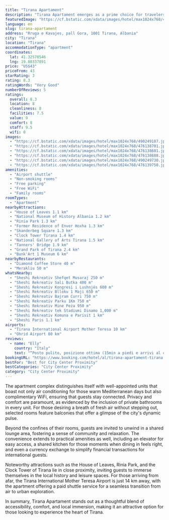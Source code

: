 ```yaml
---
title: "Tirana Apartament"
description: "Tirana Apartament emerges as a prime choice for travelers seeking a blend of comfort and convenience in Albania's vibrant capital."
featuredImage: "https://cf.bstatic.com/xdata/images/hotel/max1024x768/490249187.jpg?k=eb4dc81d5811af9e8cb6f0bdebbfa9bae65d0b605d0d3c977836f83b26456ccd&o=&hp=1"
language: en
slug: tirana-apartament
address: "Rruga e Kavajes, pall Gora, 1001 Tirana, Albania"
city: "Tirana"
location: "Tirana"
accommodationType: "apartment"
coordinates:
  lat: 41.32570546
  lng: 19.80337891
price: "US$43"
priceFrom: 43
starRating: 3
rating: 8.3
ratingWords: "Very Good"
numberOfReviews: 5
ratings:
  overall: 8.3
  location: 8
  cleanliness: 8
  facilities: 7.5
  value: 9
  comfort: 8
  staff: 9.5
  wifi: 0
images:
  - "https://cf.bstatic.com/xdata/images/hotel/max1024x768/490249187.jpg?k=eb4dc81d5811af9e8cb6f0bdebbfa9bae65d0b605d0d3c977836f83b26456ccd&o=&hp=1"
  - "https://cf.bstatic.com/xdata/images/hotel/max1024x768/476138701.jpg?k=d560395942d82c884db6f660c3f99ab517b3deafc28642fa7d23cb385609cacc&o=&hp=1"
  - "https://cf.bstatic.com/xdata/images/hotel/max1024x768/476138681.jpg?k=9d58d83ace1fff9a421b30b813289e1aa7052300cd51faae163c7d5230761e26&o=&hp=1"
  - "https://cf.bstatic.com/xdata/images/hotel/max1024x768/476138688.jpg?k=2f4427599e9af0728bf92234b19a2804057b71516f2b21837ec9a450ee2a736a&o=&hp=1"
  - "https://cf.bstatic.com/xdata/images/hotel/max1024x768/490249730.jpg?k=ae5d37bad2da8d8bb6c1f10900eda433642f8c158d78a2874edfcda8a9906fed&o=&hp=1"
  - "https://cf.bstatic.com/xdata/images/hotel/max1024x768/476139750.jpg?k=eae9586d6e342fd8ae6932d64bb2af16333381512ea5cd1fa3167b171e92aa0e&o=&hp=1"
amenities:
  - "Airport shuttle"
  - "Non-smoking rooms"
  - "Free parking"
  - "Free WiFi"
  - "Family rooms"
roomTypes:
  - "Apartment"
nearbyAttractions:
  - "House of Leaves 1.1 km"
  - "National Museum of History Albania 1.2 km"
  - "Rinia Park 1.3 km"
  - "Former Residence of Enver Hoxha 1.3 km"
  - "Skanderbeg Square 1.3 km"
  - "Clock Tower Tirana 1.4 km"
  - "National Gallery of Arts Tirana 1.5 km"
  - "Tanners' Bridge 1.9 km"
  - "Grand Park of Tirana 2.4 km"
  - "Bunk'Art 1 Museum 6 km"
nearbyRestaurants:
  - "Diamond Coffee Store 40 m"
  - "Merakliu 50 m"
whatsNearby:
  - "Sheshi Rekreativ Shefqet Musaraj 250 m"
  - "Sheshi Rekreativ Sali Butka 400 m"
  - "Sheshi Rekreativ Kongresi i Lushnjës 600 m"
  - "Sheshi Rekreativ Blloku 1 Maji 650 m"
  - "Sheshi Rekreativ Bajram Curri 750 m"
  - "Sheshi Rekreativ Parku 1Km 750 m"
  - "Sheshi Rekreativ Mine Peza 950 m"
  - "Sheshi Rekreativ tek Stadiumi Dinamo 1,000 m"
  - "Sheshi Rekreativ Komuna e Parisit 1 km"
  - "Sheshi Paris 1.1 km"
airports:
  - "Tirana International Airport Mother Teresa 10 km"
  - "Ohrid Airport 80 km"
reviews:
  - name: "Elly"
    country: "Italy"
    text: "“Posto pulito, posizione ottima (15min a piedi e arrivi al centro) molto comodo. Una bellissima struttura a un prezzo ottimo. La proprietaria è stata gentilissima e super disponibile, davvero una bella persona. Ci ha offerto anche la possibilità di...”"
bookingURL: "https://www.booking.com/hotel/al/tirana-apartament-tirana.en-gb.html?aid=8035640"
bestFor: "Best for City Center Proximity"
bestCategories: "City Center Proximity"
category: "City Center Proximity"
---
```


The apartment complex distinguishes itself with well-appointed units that boast not only air conditioning for those warm Mediterranean days but also complimentary WiFi, ensuring that guests stay connected. Privacy and comfort are paramount, as evidenced by the inclusion of private bathrooms in every unit. For those desiring a breath of fresh air without stepping out, selected rooms feature balconies that offer a glimpse of the city's dynamic pulse.

Beyond the confines of their rooms, guests are invited to unwind in a shared lounge area, fostering a sense of community and relaxation. The convenience extends to practical amenities as well, including an elevator for easy access, a shared kitchen for those moments when dining in feels right, and even a currency exchange to simplify financial transactions for international guests.

Noteworthy attractions such as the House of Leaves, Rinia Park, and the Clock Tower of Tirana lie in close proximity, inviting guests to immerse themselves in the local history and leisure spaces. For those arriving from afar, the Tirana International Mother Teresa Airport is just 14 km away, with the apartment offering a paid shuttle service for a seamless transition from air to urban exploration.

In summary, Tirana Apartament stands out as a thoughtful blend of accessibility, comfort, and local immersion, making it an attractive option for those looking to experience the heart of Tirana.